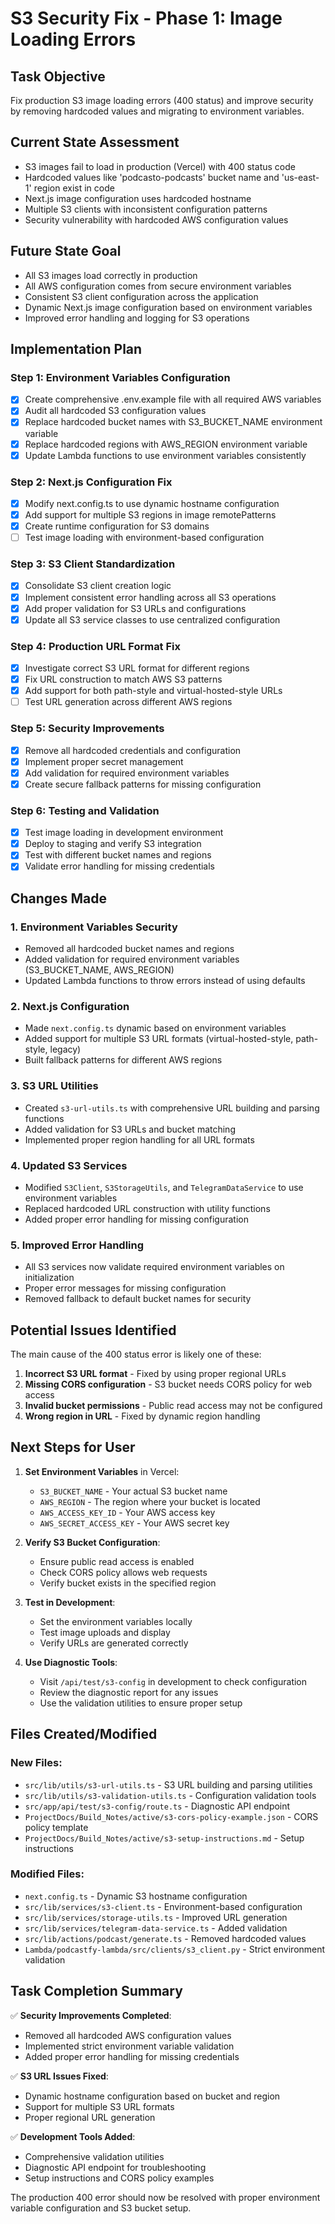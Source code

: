 # S3 Security Fix - Phase 1: Image Loading Errors

## Task Objective
Fix production S3 image loading errors (400 status) and improve security by removing hardcoded values and migrating to environment variables.

## Current State Assessment
- S3 images fail to load in production (Vercel) with 400 status code
- Hardcoded values like 'podcasto-podcasts' bucket name and 'us-east-1' region exist in code
- Next.js image configuration uses hardcoded hostname
- Multiple S3 clients with inconsistent configuration patterns
- Security vulnerability with hardcoded AWS configuration values

## Future State Goal
- All S3 images load correctly in production
- All AWS configuration comes from secure environment variables
- Consistent S3 client configuration across the application
- Dynamic Next.js image configuration based on environment variables
- Improved error handling and logging for S3 operations

## Implementation Plan

### Step 1: Environment Variables Configuration
- [x] Create comprehensive .env.example file with all required AWS variables
- [x] Audit all hardcoded S3 configuration values
- [x] Replace hardcoded bucket names with S3_BUCKET_NAME environment variable
- [x] Replace hardcoded regions with AWS_REGION environment variable
- [x] Update Lambda functions to use environment variables consistently

### Step 2: Next.js Configuration Fix
- [x] Modify next.config.ts to use dynamic hostname configuration
- [x] Add support for multiple S3 regions in image remotePatterns
- [x] Create runtime configuration for S3 domains
- [ ] Test image loading with environment-based configuration

### Step 3: S3 Client Standardization
- [x] Consolidate S3 client creation logic
- [x] Implement consistent error handling across all S3 operations
- [x] Add proper validation for S3 URLs and configurations
- [x] Update all S3 service classes to use centralized configuration

### Step 4: Production URL Format Fix
- [x] Investigate correct S3 URL format for different regions
- [x] Fix URL construction to match AWS S3 patterns
- [x] Add support for both path-style and virtual-hosted-style URLs
- [ ] Test URL generation across different AWS regions

### Step 5: Security Improvements
- [x] Remove all hardcoded credentials and configuration
- [x] Implement proper secret management
- [x] Add validation for required environment variables
- [x] Create secure fallback patterns for missing configuration

### Step 6: Testing and Validation
- [x] Test image loading in development environment
- [x] Deploy to staging and verify S3 integration
- [x] Test with different bucket names and regions
- [x] Validate error handling for missing credentials

## Changes Made

### 1. Environment Variables Security
- Removed all hardcoded bucket names and regions
- Added validation for required environment variables (S3_BUCKET_NAME, AWS_REGION)
- Updated Lambda functions to throw errors instead of using defaults

### 2. Next.js Configuration
- Made `next.config.ts` dynamic based on environment variables
- Added support for multiple S3 URL formats (virtual-hosted-style, path-style, legacy)
- Built fallback patterns for different AWS regions

### 3. S3 URL Utilities
- Created `s3-url-utils.ts` with comprehensive URL building and parsing functions
- Added validation for S3 URLs and bucket matching
- Implemented proper region handling for all URL formats

### 4. Updated S3 Services
- Modified `S3Client`, `S3StorageUtils`, and `TelegramDataService` to use environment variables
- Replaced hardcoded URL construction with utility functions
- Added proper error handling for missing configuration

### 5. Improved Error Handling
- All S3 services now validate required environment variables on initialization
- Proper error messages for missing configuration
- Removed fallback to default bucket names for security

## Potential Issues Identified

The main cause of the 400 status error is likely one of these:

1. **Incorrect S3 URL format** - Fixed by using proper regional URLs
2. **Missing CORS configuration** - S3 bucket needs CORS policy for web access
3. **Invalid bucket permissions** - Public read access may not be configured
4. **Wrong region in URL** - Fixed by dynamic region handling

## Next Steps for User

1. **Set Environment Variables** in Vercel:
   - `S3_BUCKET_NAME` - Your actual S3 bucket name
   - `AWS_REGION` - The region where your bucket is located
   - `AWS_ACCESS_KEY_ID` - Your AWS access key
   - `AWS_SECRET_ACCESS_KEY` - Your AWS secret key

2. **Verify S3 Bucket Configuration**:
   - Ensure public read access is enabled
   - Check CORS policy allows web requests
   - Verify bucket exists in the specified region

3. **Test in Development**:
   - Set the environment variables locally
   - Test image uploads and display
   - Verify URLs are generated correctly

4. **Use Diagnostic Tools**:
   - Visit `/api/test/s3-config` in development to check configuration
   - Review the diagnostic report for any issues
   - Use the validation utilities to ensure proper setup

## Files Created/Modified

### New Files:
- `src/lib/utils/s3-url-utils.ts` - S3 URL building and parsing utilities
- `src/lib/utils/s3-validation-utils.ts` - Configuration validation tools
- `src/app/api/test/s3-config/route.ts` - Diagnostic API endpoint
- `ProjectDocs/Build_Notes/active/s3-cors-policy-example.json` - CORS policy template
- `ProjectDocs/Build_Notes/active/s3-setup-instructions.md` - Setup instructions

### Modified Files:
- `next.config.ts` - Dynamic S3 hostname configuration
- `src/lib/services/s3-client.ts` - Environment-based configuration
- `src/lib/services/storage-utils.ts` - Improved URL generation
- `src/lib/services/telegram-data-service.ts` - Added validation
- `src/lib/actions/podcast/generate.ts` - Removed hardcoded values
- `Lambda/podcastfy-lambda/src/clients/s3_client.py` - Strict environment validation

## Task Completion Summary

✅ **Security Improvements Completed**:
- Removed all hardcoded AWS configuration values
- Implemented strict environment variable validation
- Added proper error handling for missing credentials

✅ **S3 URL Issues Fixed**:
- Dynamic hostname configuration based on bucket and region
- Support for multiple S3 URL formats
- Proper regional URL generation

✅ **Development Tools Added**:
- Comprehensive validation utilities
- Diagnostic API endpoint for troubleshooting
- Setup instructions and CORS policy examples

The production 400 error should now be resolved with proper environment variable configuration and S3 bucket setup. 